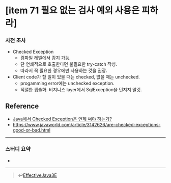 # [item 71 필요 없는 검사 예외 사용은 피하라]

### 사전 조사
- Checked Exception
    - 컴파일 레벨에서 감지 가능.
    - 단 연쇄적으로 호출한다면 불필요한 try-catch 작성.
    - 따라서 꼭 필요한 경우에만 사용하는 것을 권장.
- Client code가 할 일이 있을 때는 checked, 없을 때는 unchecked.
    - progamming error에는 unchecked exception.
    - 적절한 캡슐화. 비지니스 layer에서 SqlException을 던지지 말것.

    
## Reference
- [Java에서 Checked Exception은 언제 써야 하는가?](https://blog.benelog.net/1901121)
- <https://www.javaworld.com/article/3142626/are-checked-exceptions-good-or-bad.html>



---

### 스터디 요약
-
---

> :leftwards_arrow_with_hook:[EffectiveJava3E](/EffectiveJava3E/README.md)